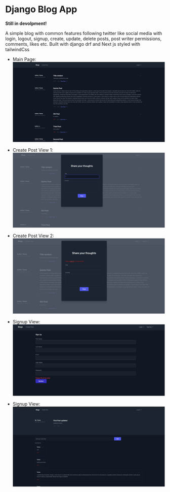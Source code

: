 # Django Blog App

**Still in devolpment!** 

A simple blog with common features following twitter like social media with login, logout, signup, create, update, delete posts,
post writer permissions, comments, likes etc.
Built with django drf and Next js styled with tailwindCss


* Main Page:
![main](/ReadmeFiles/Blog%20Home.png)

* Create Post View 1:
![login](/ReadmeFiles/Blog%20Create%20Post.png)

* Create Post View 2:
![signup](/ReadmeFiles/Blog%20Logged%20Out%20Create.png)

* Signup View:
![signup](/ReadmeFiles/Blog%20Signup.png)

* Signup View:
![signup](/ReadmeFiles/Blog%20Single%20Post.png)
